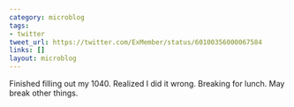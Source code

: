 ```yaml
---
category: microblog
tags:
- twitter
tweet_url: https://twitter.com/ExMember/status/60100356000067584
links: []
layout: microblog
---
```

Finished filling out my 1040. Realized I did it wrong. Breaking for lunch. May break other things.
